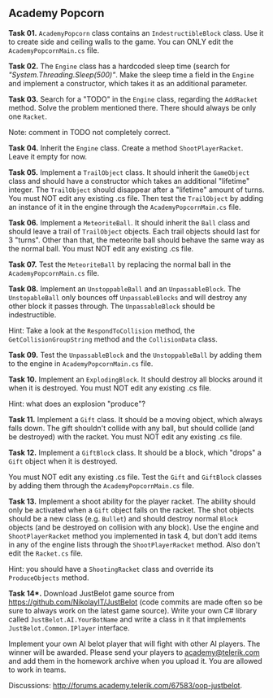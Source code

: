 ## Academy Popcorn

**Task 01.** `AcademyPopcorn` class contains an `IndestructibleBlock` class. Use it to create side and ceiling walls to the game. You can ONLY edit the `AcademyPopcornMain.cs` file.

**Task 02.** The `Engine` class has a hardcoded sleep time (search for *"System.Threading.Sleep(500)"*. Make the sleep time a field in the `Engine` and implement a constructor, which takes it as an additional parameter.

**Task 03.** Search for a "TODO" in the `Engine` class, regarding the `AddRacket` method. Solve the problem mentioned there. There should always be only one `Racket`.

Note: comment in TODO not completely correct.

**Task 04.** Inherit the `Engine` class. Create a method `ShootPlayerRacket`. Leave it empty for now.

**Task 05.** Implement a `TrailObject` class. It should inherit the `GameObject` class and should have a constructor which takes an additional "lifetime" integer. The `TrailObject` should disappear after a "lifetime" amount of turns. You must NOT edit any existing .cs file. Then test the `TrailObject` by adding an instance of it in the engine through the `AcademyPopcornMain.cs` file.

**Task 06.** Implement a `MeteoriteBall`. It should inherit the `Ball` class and should leave a trail of `TrailObject` objects. Each trail objects should last for 3 "turns". Other than that, the meteorite ball should behave the same way as the normal ball. You must NOT edit any existing .cs file.

**Task 07.** Test the `MeteoriteBall` by replacing the normal ball in the `AcademyPopcornMain.cs` file.

**Task 08.** Implement an `UnstoppableBall` and an `UnpassableBlock`. The `UnstopableBall` only bounces off `UnpassableBlocks` and will destroy any other block it passes through. The `UnpassableBlock` should be indestructible.

Hint: Take a look at the `RespondToCollision` method, the `GetCollisionGroupString` method and the `CollisionData` class.
		 
**Task 09.** Test the `UnpassableBlock` and the `UnstoppableBall` by adding them to the engine in `AcademyPopcornMain.cs` file.

**Task 10.** Implement an `ExplodingBlock`. It should destroy all blocks around it when it is destroyed. You must NOT edit any existing .cs file.

Hint: what does an explosion "produce"?

**Task 11.** Implement a `Gift` class. It should be a moving object, which always falls down. The gift shouldn't collide with any ball, but should collide (and be destroyed) with the racket. You must NOT edit any existing .cs file.

**Task 12.** Implement a `GiftBlock` class. It should be a block, which "drops" a `Gift` object when it is destroyed.

You must NOT edit any existing .cs file. Test the `Gift` and `GiftBlock` classes by adding them through the `AcademyPopcornMain.cs` file.

**Task 13.** Implement a shoot ability for the player racket. The ability should only be activated when a `Gift` object falls on the racket. The shot objects should be a new class (e.g. `Bullet`) and should destroy normal `Block` objects (and be destroyed on collision with any block). Use the engine and `ShootPlayerRacket` method you implemented in task 4, but don't add items in any of the engine lists through the `ShootPlayerRacket` method. Also don't edit the `Racket.cs` file.

Hint: you should have a `ShootingRacket` class and override its `ProduceObjects` method.

**Task 14\*.** Download JustBelot game source from https://github.com/NikolayIT/JustBelot (code commits are made often so be sure to always work on the latest game source). Write your own C# library called `JustBelot.AI.YourBotName` and write a class in it that implements `JustBelot.Common.IPlayer` interface.

Implement your own AI belot player that will fight with other AI players. The winner will be awarded. Please send your players to academy@telerik.com and add them in the homework archive when you upload it. You are allowed to work in teams.

Discussions: http://forums.academy.telerik.com/67583/oop-justbelot.

